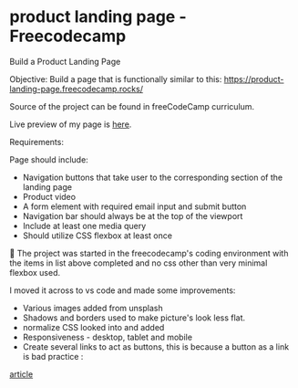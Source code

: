 
# product landing page - Freecodecamp

Build a Product Landing Page

Objective: Build a page that is functionally similar to this: https://product-landing-page.freecodecamp.rocks/

Source of the project can be found in freeCodeCamp curriculum.

Live preview of my page is [here](https://madscodess.github.io/fcc-product-landing-page/).

Requirements:

Page should include:
- Navigation buttons that take user to the corresponding section of the landing page
- Product video
- A form element with required email input and submit button
- Navigation bar should always be at the top of the viewport
- Include at least one media query
- Should utilize CSS flexbox at least once


📝 The project was started in the freecodecamp's coding environment with the items in list above completed and no css other than very minimal flexbox used. 

I moved it across to vs code and made some improvements:
- Various images added from unsplash
- Shadows and borders used to make picture's look less flat.
- normalize CSS looked into and added
- Responsiveness - desktop, tablet and mobile
- Create several links to act as buttons, this is because a button as a link is bad practice : 

<a href="https://www.freecodecamp.org/news/html-button-link-code-examples-how-to-make-html-hyperlinks-using-the-href-attribute-on-tags/" target="_blank">article</a>
